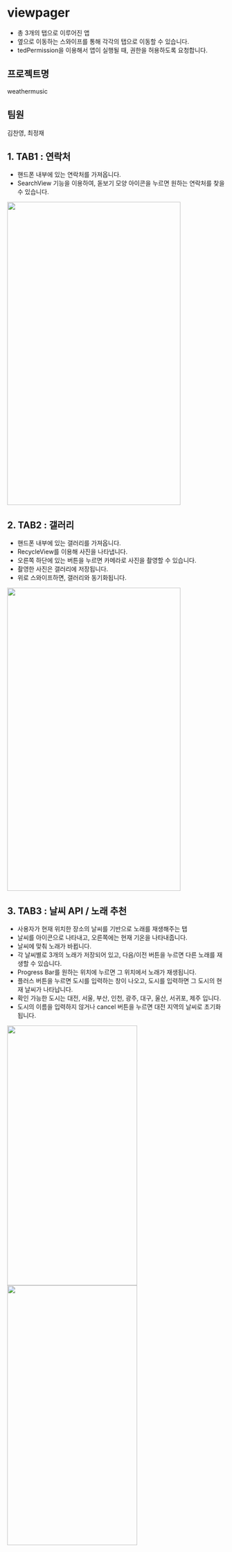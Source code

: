 # viewpager
- 총 3개의 탭으로 이루어진 앱
- 옆으로 이동하는 스와이프를 통해 각각의 탭으로 이동할 수 있습니다.
- tedPermission을 이용해서 앱이 실행될 때, 권한을 허용하도록 요청합니다.

## 프로젝트명
 weathermusic
## 팀원 
 김찬영, 최정재 

## 1. TAB1 : 연락처

 - 핸드폰 내부에 있는 연락처를 가져옵니다.
 - SearchView 기능을 이용하여, 돋보기 모양 아이콘을 누르면 원하는 연락처를 찾을 수 있습니다.
 
 <img src = "https://user-images.githubusercontent.com/80759746/124569496-f60a9180-de80-11eb-99e1-75ab7360b7ff.jpg" width="400" height="700">

 
## 2. TAB2 : 갤러리

 - 핸드폰 내부에 있는 갤러리를 가져옵니다.
 - RecycleView를 이용해 사진을 나타냅니다.
 - 오른쪽 하단에 있는 버튼을 누르면 카메라로 사진을 촬영할 수 있습니다.
 - 촬영한 사진은 갤러리에 저장됩니다.
 - 위로 스와이프하면, 갤러리와 동기화됩니다.

<img src = "https://user-images.githubusercontent.com/80759746/124691410-c27a4680-df16-11eb-8346-855b775567fa.jpg" width="400" height="700">


## 3. TAB3 : 날씨 API / 노래 추천
 - 사용자가 현재 위치한 장소의 날씨를 기반으로 노래를 재생해주는 탭
 - 날씨를 아이콘으로 나타내고, 오른쪽에는 현재 기온을 나타내줍니다.
 - 날씨에 맞춰 노래가 바뀝니다.
 - 각 날씨별로 3개의 노래가 저장되어 있고, 다음/이전 버튼을 누르면 다른 노래를 재생할 수 있습니다.
 - Progress Bar를 원하는 위치에 누르면 그 위치에서 노래가 재생됩니다.
 - 플러스 버튼을 누르면 도시를 입력하는 창이 나오고, 도시를 입력하면 그 도시의 현재 날씨가 나타납니다.
 - 확인 가능한 도시는 대전, 서울, 부산, 인천, 광주, 대구, 울산, 서귀포, 제주 입니다.
 - 도시의 이름을 입력하지 않거나 cancel 버튼을 누르면 대전 지역의 날씨로 초기화됩니다.
 
 <img src = "https://user-images.githubusercontent.com/80759746/124577700-77195700-de88-11eb-96e0-8076ff971d8a.jpg" width="300" height="600"> <img src = "https://user-images.githubusercontent.com/80759746/124691393-be4e2900-df16-11eb-8e8c-f8304e4d4c5f.jpg" width="300" height="600">


